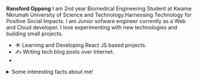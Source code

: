 **Ransford Oppong**
I am 2nd year Biomedical Engineering Student at Kwame Nkrumah University of Science and Technology.Harnessing Technology for Positive Social Impacts.
I am Junior sofware engineer currently as a Web and Cloud developer. I love experimenting with new technologies and building small projects.

- ☀️ Learning and Developing React JS based projects.
- ✍️ Writing tech blog posts over Internet.
- 
<details>
  <summary>Some interesting facts about me!</summary>
  <br>
  
  - In the mean time, I create visual and artistic images using photoshop, you can check those are on **[My Instagram](https://www.instagram.com/farad_tech/)**.

  - While Coding, Listening Music and developing useful code. ⭐️

  - Learning Physics and getting knowledge about Quantum Chromodynamics and Biophysics is My Night Job.

<div style="display:flex;justify-content: space-between">
<img src="https://github-readme-streak-stats.herokuapp.com/?user=FaradayJnr&theme=ayu-mirage&hide_border=true" width="49.5%"/>

 
</div>  
<br/>


> ## Programming Languages
<img src="https://skillicons.dev/icons?i=python"/>&nbsp;&nbsp;&nbsp;&nbsp;&nbsp;&nbsp;&nbsp;&nbsp;
<img src="https://skillicons.dev/icons?i=js"/>&nbsp;&nbsp;&nbsp;&nbsp;&nbsp;&nbsp;&nbsp;&nbsp;
<img src="https://skillicons.dev/icons?i=php"/>&nbsp;&nbsp;&nbsp;&nbsp;&nbsp;&nbsp;&nbsp;&nbsp;
<img src="https://skillicons.dev/icons?i=css"/>&nbsp;&nbsp;&nbsp;&nbsp;&nbsp;&nbsp;&nbsp;&nbsp;
<img src="https://skillicons.dev/icons?i=html"/>&nbsp;&nbsp;&nbsp;&nbsp;&nbsp;&nbsp;&nbsp;&nbsp;
<img src="https://skillicons.dev/icons?i=bash"/>&nbsp;&nbsp;&nbsp;&nbsp;&nbsp;&nbsp;&nbsp;&nbsp;



> ## Tools & Frameworks
<img src="https://skillicons.dev/icons?i=react"/>&nbsp;&nbsp;&nbsp;&nbsp;&nbsp;&nbsp;&nbsp;&nbsp;
<img src="https://skillicons.dev/icons?i=nodejs"/>&nbsp;&nbsp;&nbsp;&nbsp;&nbsp;&nbsp;&nbsp;&nbsp;
<img src="https://skillicons.dev/icons?i=git"/>&nbsp;&nbsp;&nbsp;&nbsp;&nbsp;&nbsp;&nbsp;&nbsp;&nbsp;
<img src="https://skillicons.dev/icons?i=googlecloud"/>&nbsp;&nbsp;&nbsp;&nbsp;&nbsp;&nbsp;&nbsp;&nbsp;&nbsp;
<img src="https://skillicons.dev/icons?i=django"/>&nbsp;&nbsp;&nbsp;&nbsp;&nbsp;&nbsp;&nbsp;&nbsp;&nbsp;
<img src="https://skillicons.dev/icons?i=mysql"/>&nbsp;&nbsp;&nbsp;&nbsp;&nbsp;&nbsp;&nbsp;&nbsp;&nbsp;
<img src="https://skillicons.dev/icons?i=vim"/>&nbsp;&nbsp;&nbsp;&nbsp;&nbsp;&nbsp;&nbsp;&nbsp;&nbsp;
<hr>
<p align="center">
  <i>Let's connect and chat! Open to anyone on Earth under the Sun and Moon.</i>
<p align="center">
    <a href="https://twitter.com/farad_jr" alt="Twitter"><img src="https://tse1.mm.bing.net/th?id=OIP.H836RvDYYgQZcZn0TC8qBAHaHa&pid=Api&rs=1&c=1&qlt=95&w=104&h=104" height=50></a>
    <a href="https://www.linkedin.com/in/ransford-oppong-a249a9219/" alt="Linkedin"><img src="https://tse1.mm.bing.net/th?id=OIP.IfuhJTGsN34WQqAZIdufvQHaHa&pid=Api&rs=1&c=1&qlt=95&w=108&h=108" height=50></a>
    <a href="https://www.instagram.com/farad_tech/" alt="Instagram"><img src="https://tse1.mm.bing.net/th?id=OIP.xa0FgRBsvMi7bmVNCDYsCgHaHa&pid=Api&rs=1&c=1&qlt=95&w=108&h=108" height=50></a>
   <a href="https://dev.to/faradayjnr" alt="Dev"><img src="https://tse4.mm.bing.net/th?id=OIP.SWA0R2gppGxHPK02Hs1nTQHaFC&pid=Api&P=0" height=50></a>
   <a href="https://medium.com/@ransfordoppong375" alt="Dev"><img src="https://tse2.mm.bing.net/th?id=OIP.50A7O2AEJeZkTQlbiIR-EAHaFj&pid=Api&P=0" height=50></a>
    <a href="https://github.com/FaradayJnr" alt="GitHub"><img src="https://tse1.mm.bing.net/th?id=OIP.kjCUP06WDUMR88i5wo2SqwHaHa&pid=Api&rs=1&c=1&qlt=95&w=105&h=105" height=50></a>
</p>
  
</p>
